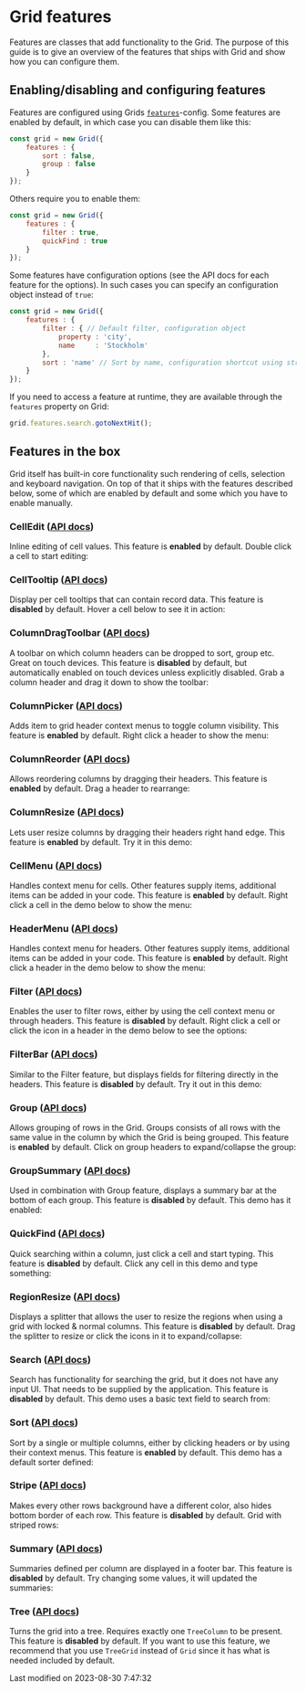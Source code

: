 # Grid features
Features are classes that add functionality to the Grid. The purpose of this guide is to give an overview of the features 
that ships with Grid and show how you can configure them.

## Enabling/disabling and configuring features
Features are configured using Grids [`features`](#Grid/view/Grid#config-features)-config. Some features are enabled by
default, in which case you can disable them like this:

```javascript
const grid = new Grid({
    features : {
        sort : false,
        group : false
    }
});
```

Others require you to enable them:

```javascript
const grid = new Grid({
    features : {
        filter : true,
        quickFind : true
    }
});
```

Some features have configuration options (see the API docs for each feature for the options). In such cases you can
specify an configuration object instead of `true`:

```javascript
const grid = new Grid({
    features : {
        filter : { // Default filter, configuration object
            property : 'city',
            name     : 'Stockholm'
        },
        sort : 'name' // Sort by name, configuration shortcut using string
    }
});
```

If you need to access a feature at runtime, they are available through the `features` property on Grid:

```javascript
grid.features.search.gotoNextHit();
```

## Features in the box
Grid itself has built-in core functionality such rendering of cells, selection and keyboard navigation. On top of that 
it ships with the features described below, some of which are enabled by default and some which you have to enable 
manually. 

### CellEdit ([API docs](#Grid/feature/CellEdit))
Inline editing of cell values. This feature is **enabled** by default. Double click a cell to start editing:

<div class="external-example" data-file="Grid/guides/features/CellEdit.js"></div>

### CellTooltip ([API docs](#Grid/feature/CellTooltip))
Display per cell tooltips that can contain record data. This feature is **disabled** by default. Hover a cell below to
see it in action:

<div class="external-example" data-file="Grid/guides/features/CellTooltip.js"></div>

### ColumnDragToolbar ([API docs](#Grid/feature/ColumnDragToolbar))
A toolbar on which column headers can be dropped to sort, group etc. Great on touch devices. This feature is **disabled** 
by default, but automatically enabled on touch devices unless explicitly disabled. Grab a column header and drag it down
to show the toolbar:

<div class="external-example" data-file="Grid/guides/features/ColumnDragToolbar.js"></div>

### ColumnPicker ([API docs](#Grid/feature/ColumnPicker))
Adds item to grid header context menus to toggle column visibility. This feature is **enabled** by default. Right click
a header to show the menu:

<div class="external-example" data-file="Grid/guides/features/ColumnPicker.js"></div>

### ColumnReorder ([API docs](#Grid/feature/ColumnReorder))
Allows reordering columns by dragging their headers. This feature is **enabled** by default. Drag a header to rearrange:

<div class="external-example" data-file="Grid/guides/features/ColumnReorder.js"></div>

### ColumnResize ([API docs](#Grid/feature/ColumnResize))
Lets user resize columns by dragging their headers right hand edge. This feature is **enabled** by default. Try it in
this demo:

<div class="external-example" data-file="Grid/guides/features/ColumnResize.js"></div>

### CellMenu ([API docs](#Grid/feature/CellMenu))
Handles context menu for cells. Other features supply items, additional items can be added in your code.
This feature is **enabled** by default. Right click a cell in the demo below to show the menu:

<div class="external-example" data-file="Grid/guides/features/CellMenu.js"></div>

### HeaderMenu ([API docs](#Grid/feature/HeaderMenu))
Handles context menu for headers. Other features supply items, additional items can be added in your code.
This feature is **enabled** by default. Right click a header in the demo below to show the menu:

<div class="external-example" data-file="Grid/guides/features/HeaderMenu.js"></div>

### Filter ([API docs](#Grid/feature/Filter))
Enables the user to filter rows, either by using the cell context menu or through headers. This feature is **disabled** 
by default. Right click a cell or click the icon in a header in the demo below to see the options:

<div class="external-example" data-file="Grid/guides/features/Filter.js"></div>

### FilterBar ([API docs](#Grid/feature/FilterBar))
Similar to the Filter feature, but displays fields for filtering directly in the headers. This feature is **disabled** 
by default. Try it out in this demo:

<div class="external-example" data-file="Grid/guides/features/FilterBar.js"></div>

### Group ([API docs](#Grid/feature/Group))
Allows grouping of rows in the Grid. Groups consists of all rows with the same value in the column by which the Grid is
being grouped. This feature is **enabled** by default. Click on group headers to expand/collapse the group:

<div class="external-example" data-file="Grid/guides/features/Group.js"></div>

### GroupSummary ([API docs](#Grid/feature/GroupSummary))
Used in combination with Group feature, displays a summary bar at the bottom of each group. This feature is **disabled** 
by default. This demo has it enabled:

<div class="external-example" data-file="Grid/guides/features/GroupSummary.js"></div>

### QuickFind ([API docs](#Grid/feature/QuickFind))
Quick searching within a column, just click a cell and start typing. This feature is **disabled** by default. Click any
cell in this demo and type something:

<div class="external-example" data-file="Grid/guides/features/QuickFind.js"></div>

### RegionResize ([API docs](#Grid/feature/RegionResize))
Displays a splitter that allows the user to resize the regions when using a grid with locked & normal columns. This 
feature is **disabled** by default. Drag the splitter to resize or click the icons in it to expand/collapse:

<div class="external-example" data-file="Grid/guides/features/RegionResize.js"></div>

### Search ([API docs](#Grid/feature/Search))
Search has functionality for searching the grid, but it does not have any input UI. That needs to be supplied by the
application. This feature is **disabled** by default. This demo uses a basic text field to search from:

<div class="external-example" data-file="Grid/guides/features/Search.js"></div>

### Sort ([API docs](#Grid/feature/Sort))
Sort by a single or multiple columns, either by clicking headers or by using their context menus. This feature is 
**enabled** by default. This demo has a default sorter defined:

<div class="external-example" data-file="Grid/guides/features/Sort.js"></div>

### Stripe ([API docs](#Grid/feature/Stripe))
Makes every other rows background have a different color, also hides bottom border of each row. This feature is 
**disabled** by default. Grid with striped rows:

<div class="external-example" data-file="Grid/guides/features/Stripe.js"></div>

### Summary ([API docs](#Grid/feature/Summary))
Summaries defined per column are displayed in a footer bar. This feature is **disabled** by default. Try changing some
values, it will updated the summaries:

<div class="external-example" data-file="Grid/guides/features/Summary.js"></div>

### Tree ([API docs](#Grid/feature/Tree))
Turns the grid into a tree. Requires exactly one `TreeColumn` to be present. This feature is **disabled** by default.
If you want to use this feature, we recommend that you use `TreeGrid` instead of `Grid` since it has what is needed 
included by default. 

<div class="external-example" data-file="Grid/guides/features/TreeGrid.js"></div>


<p class="last-modified">Last modified on 2023-08-30 7:47:32</p>